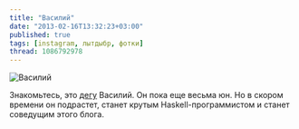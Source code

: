 ```yaml
---
title: "Василий"
date: "2013-02-16T13:32:23+03:00"
published: true
tags: [instagram, лытдыбр, фотки]
thread: 1086792978
---
```


![Василий](/images/photos/instagram/degu-vasilij.jpg "Василий")

Знакомьтесь, это [дегу](http://en.wikipedia.org/wiki/Degu) Василий. Он пока еще весьма юн. Но в скором времени
он подрастет, станет крутым Haskell-программистом и станет соведущим этого блога.

